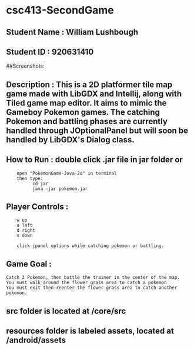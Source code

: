 # csc413-SecondGame

## Student Name  : William Lushbough
## Student ID    : 920631410


##Screenshots:




## Description   : This is a 2D platformer tile map game made with LibGDX and Intellij, along with Tiled game map editor. It aims to mimic the Gameboy Pokemon games. The catching Pokemon and battling phases are currently handled through JOptionalPanel but will soon be handled by LibGDX's Dialog class.

## How to Run : double click .jar file in jar folder or
        open "PokemonGame-Java-2d" in terminal 
        then type: 
              cd jar
              java -jar pokemon.jar    
    
## Player Controls :
        w up
        a left
        d right
        s down  
        
        click jpanel options while catching pokemon or battling.
        
## Game Goal :
    Catch 3 Pokemon, then battle the trainer in the center of the map.
    You must walk around the flower grass area to catch a pokemon
    You must exit then reenter the flower grass area to catch another pokemon.
## src folder is located at /core/src

## resources folder is labeled assets, located at /android/assets


